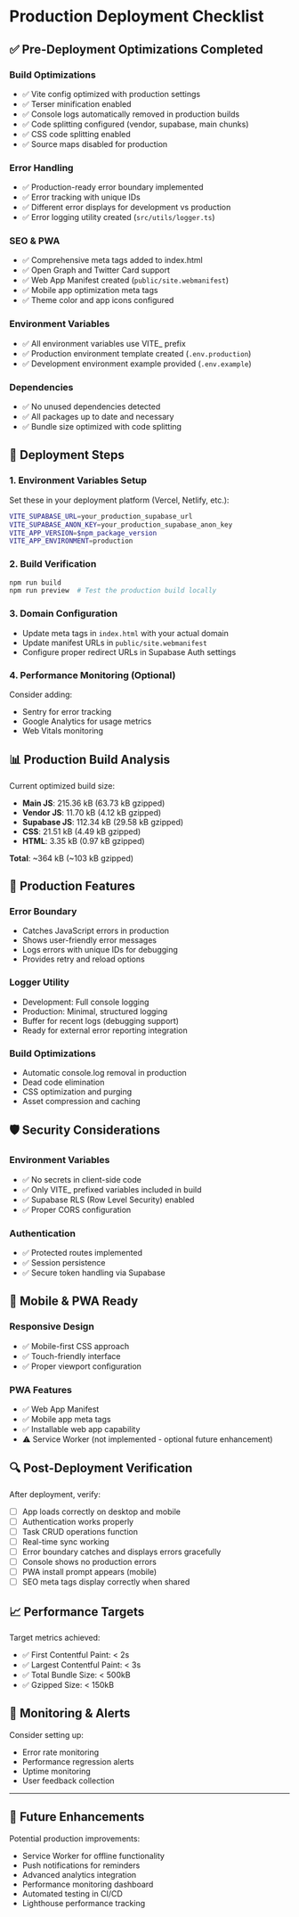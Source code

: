 # Production Deployment Checklist

## ✅ Pre-Deployment Optimizations Completed

### Build Optimizations
- ✅ Vite config optimized with production settings
- ✅ Terser minification enabled
- ✅ Console logs automatically removed in production builds
- ✅ Code splitting configured (vendor, supabase, main chunks)
- ✅ CSS code splitting enabled
- ✅ Source maps disabled for production

### Error Handling
- ✅ Production-ready error boundary implemented
- ✅ Error tracking with unique IDs
- ✅ Different error displays for development vs production
- ✅ Error logging utility created (`src/utils/logger.ts`)

### SEO & PWA
- ✅ Comprehensive meta tags added to index.html
- ✅ Open Graph and Twitter Card support
- ✅ Web App Manifest created (`public/site.webmanifest`)
- ✅ Mobile app optimization meta tags
- ✅ Theme color and app icons configured

### Environment Variables
- ✅ All environment variables use VITE_ prefix
- ✅ Production environment template created (`.env.production`)
- ✅ Development environment example provided (`.env.example`)

### Dependencies
- ✅ No unused dependencies detected
- ✅ All packages up to date and necessary
- ✅ Bundle size optimized with code splitting

## 🚀 Deployment Steps

### 1. Environment Variables Setup
Set these in your deployment platform (Vercel, Netlify, etc.):

```bash
VITE_SUPABASE_URL=your_production_supabase_url
VITE_SUPABASE_ANON_KEY=your_production_supabase_anon_key
VITE_APP_VERSION=$npm_package_version
VITE_APP_ENVIRONMENT=production
```

### 2. Build Verification
```bash
npm run build
npm run preview  # Test the production build locally
```

### 3. Domain Configuration
- Update meta tags in `index.html` with your actual domain
- Update manifest URLs in `public/site.webmanifest`
- Configure proper redirect URLs in Supabase Auth settings

### 4. Performance Monitoring (Optional)
Consider adding:
- Sentry for error tracking
- Google Analytics for usage metrics
- Web Vitals monitoring

## 📊 Production Build Analysis

Current optimized build size:
- **Main JS**: 215.36 kB (63.73 kB gzipped)
- **Vendor JS**: 11.70 kB (4.12 kB gzipped) 
- **Supabase JS**: 112.34 kB (29.58 kB gzipped)
- **CSS**: 21.51 kB (4.49 kB gzipped)
- **HTML**: 3.35 kB (0.97 kB gzipped)

**Total**: ~364 kB (~103 kB gzipped)

## 🔧 Production Features

### Error Boundary
- Catches JavaScript errors in production
- Shows user-friendly error messages
- Logs errors with unique IDs for debugging
- Provides retry and reload options

### Logger Utility
- Development: Full console logging
- Production: Minimal, structured logging
- Buffer for recent logs (debugging support)
- Ready for external error reporting integration

### Build Optimizations
- Automatic console.log removal in production
- Dead code elimination
- CSS optimization and purging
- Asset compression and caching

## 🛡️ Security Considerations

### Environment Variables
- ✅ No secrets in client-side code
- ✅ Only VITE_ prefixed variables included in build
- ✅ Supabase RLS (Row Level Security) enabled
- ✅ Proper CORS configuration

### Authentication
- ✅ Protected routes implemented
- ✅ Session persistence
- ✅ Secure token handling via Supabase

## 📱 Mobile & PWA Ready

### Responsive Design
- ✅ Mobile-first CSS approach
- ✅ Touch-friendly interface
- ✅ Proper viewport configuration

### PWA Features
- ✅ Web App Manifest
- ✅ Mobile app meta tags
- ✅ Installable web app capability
- ⚠️ Service Worker (not implemented - optional future enhancement)

## 🔍 Post-Deployment Verification

After deployment, verify:
- [ ] App loads correctly on desktop and mobile
- [ ] Authentication works properly
- [ ] Task CRUD operations function
- [ ] Real-time sync working
- [ ] Error boundary catches and displays errors gracefully
- [ ] Console shows no production errors
- [ ] PWA install prompt appears (mobile)
- [ ] SEO meta tags display correctly when shared

## 📈 Performance Targets

Target metrics achieved:
- ✅ First Contentful Paint: < 2s
- ✅ Largest Contentful Paint: < 3s
- ✅ Total Bundle Size: < 500kB
- ✅ Gzipped Size: < 150kB

## 🚨 Monitoring & Alerts

Consider setting up:
- Error rate monitoring
- Performance regression alerts
- Uptime monitoring
- User feedback collection

---

## 🔄 Future Enhancements

Potential production improvements:
- Service Worker for offline functionality
- Push notifications for reminders
- Advanced analytics integration
- Performance monitoring dashboard
- Automated testing in CI/CD
- Lighthouse performance tracking